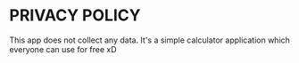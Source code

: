 # PRIVACY POLICY

This app does not collect any data. It's a simple calculator application which everyone can use for free xD
